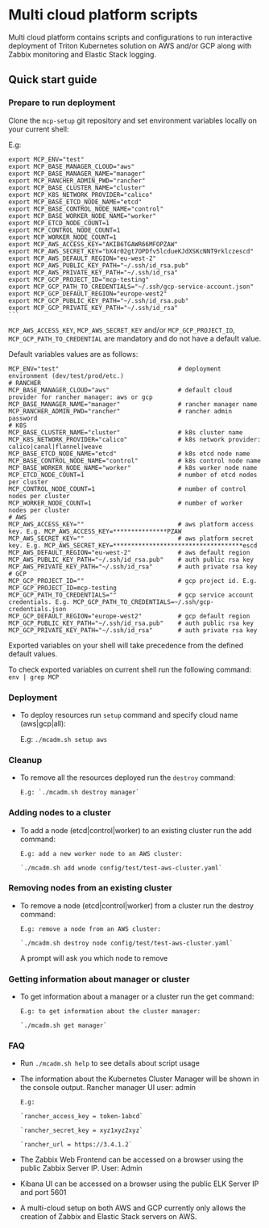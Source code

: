 # Multi cloud platform scripts

Multi cloud platform contains scripts and configurations to run interactive deployment of Triton Kubernetes solution on AWS and/or GCP along with Zabbix monitoring and Elastic Stack logging.

## Quick start guide

### Prepare to run deployment

Clone the `mcp-setup` git repository and set environment variables locally on your current shell:

   E.g:
   
    export MCP_ENV="test"
    export MCP_BASE_MANAGER_CLOUD="aws"
    export MCP_BASE_MANAGER_NAME="manager"
    export MCP_RANCHER_ADMIN_PWD="rancher"
    export MCP_BASE_CLUSTER_NAME="cluster"
    export MCP_K8S_NETWORK_PROVIDER="calico"
    export MCP_BASE_ETCD_NODE_NAME="etcd"
    export MCP_BASE_CONTROL_NODE_NAME="control"
    export MCP_BASE_WORKER_NODE_NAME="worker"
    export MCP_ETCD_NODE_COUNT=1
    export MCP_CONTROL_NODE_COUNT=1
    export MCP_WORKER_NODE_COUNT=1
    export MCP_AWS_ACCESS_KEY="AKIB6TGAWR66MFOPZAW"
    export MCP_AWS_SECRET_KEY="bX4r02gt7OPDfv5lcdueKJdXSKcNNT9rklczescd"
    export MCP_AWS_DEFAULT_REGION="eu-west-2"
    export MCP_AWS_PUBLIC_KEY_PATH="~/.ssh/id_rsa.pub"
    export MCP_AWS_PRIVATE_KEY_PATH="~/.ssh/id_rsa"
    export MCP_GCP_PROJECT_ID="mcp-testing"
    export MCP_GCP_PATH_TO_CREDENTIALS="~/.ssh/gcp-service-account.json"
    export MCP_GCP_DEFAULT_REGION="europe-west2"
    export MCP_GCP_PUBLIC_KEY_PATH="~/.ssh/id_rsa.pub"
    export MCP_GCP_PRIVATE_KEY_PATH="~/.ssh/id_rsa"
    ```

`MCP_AWS_ACCESS_KEY`, `MCP_AWS_SECRET_KEY` and/or `MCP_GCP_PROJECT_ID`, `MCP_GCP_PATH_TO_CREDENTIAL` are mandatory and do not have a default value.

Default variables values are as follows:

    MCP_ENV="test"                                 # deployment environment (dev/test/prod/etc.)
    # RANCHER
    MCP_BASE_MANAGER_CLOUD="aws"                   # default cloud provider for rancher manager: aws or gcp
    MCP_BASE_MANAGER_NAME="manager"                # rancher manager name
    MCP_RANCHER_ADMIN_PWD="rancher"                # rancher admin password
    # K8S
    MCP_BASE_CLUSTER_NAME="cluster"                # k8s cluster name
    MCP_K8S_NETWORK_PROVIDER="calico"              # k8s network provider: calico|canal|flannel|weave
    MCP_BASE_ETCD_NODE_NAME="etcd"                 # k8s etcd node name
    MCP_BASE_CONTROL_NODE_NAME="control"           # k8s control node name
    MCP_BASE_WORKER_NODE_NAME="worker"             # k8s worker node name
    MCP_ETCD_NODE_COUNT=1                          # number of etcd nodes per cluster
    MCP_CONTROL_NODE_COUNT=1                       # number of control nodes per cluster
    MCP_WORKER_NODE_COUNT=1                        # number of worker nodes per cluster
    # AWS
    MCP_AWS_ACCESS_KEY=""                          # aws platform access key. E.g. MCP_AWS_ACCESS_KEY=***************PZAW
    MCP_AWS_SECRET_KEY=""                          # aws platform secret key. E.g. MCP_AWS_SECRET_KEY=************************************escd
    MCP_AWS_DEFAULT_REGION="eu-west-2"             # aws default region
    MCP_AWS_PUBLIC_KEY_PATH="~/.ssh/id_rsa.pub"    # auth public rsa key
    MCP_AWS_PRIVATE_KEY_PATH="~/.ssh/id_rsa"       # auth private rsa key
    # GCP
    MCP_GCP_PROJECT_ID=""                          # gcp project id. E.g. MCP_GCP_PROJECT_ID=mcp-testing
    MCP_GCP_PATH_TO_CREDENTIALS=""                 # gcp service account credentials. E.g. MCP_GCP_PATH_TO_CREDENTIALS=~/.ssh/gcp-credentials.json
    MCP_GCP_DEFAULT_REGION="europe-west2"          # gcp default region
    MCP_GCP_PUBLIC_KEY_PATH="~/.ssh/id_rsa.pub"    # auth public rsa key
    MCP_GCP_PRIVATE_KEY_PATH="~/.ssh/id_rsa"       # auth private rsa key
    

Exported variables on your shell will take precedence from the defined default values. 


To check exported variables on current shell run the following command: `env | grep MCP`

    
### Deployment

- To deploy resources run `setup` command and specify cloud name (aws|gcp|all):

    
     E.g: `./mcadm.sh setup aws`

### Cleanup

- To remove all the resources deployed run the `destroy` command:

      E.g: `./mcadm.sh destroy manager`

### Adding nodes to a cluster 

- To add a node (etcd|control|worker) to an existing cluster run the add command:

      E.g: add a new worker node to an AWS cluster:
        
      `./mcadm.sh add wnode config/test/test-aws-cluster.yaml`

### Removing nodes from an existing cluster 

- To remove a node (etcd|control|worker) from a cluster run the destroy command:

      E.g: remove a node from an AWS cluster:
        
      `./mcadm.sh destroy node config/test/test-aws-cluster.yaml`
      
      
     A prompt will ask you which node to remove 
  
### Getting information about manager or cluster 

- To get information about a manager or a cluster run the get command:

      E.g: to get information about the cluster manager:
    
      `./mcadm.sh get manager`
    
### FAQ

- Run `./mcadm.sh help` to see details about script usage


- The information about the Kubernetes Cluster Manager will be shown in the console output. Rancher manager UI user: admin
      
      E.g:
    
      `rancher_access_key = token-1abcd`

      `rancher_secret_key = xyz1xyz2xyz`
      
      `rancher_url = https://3.4.1.2`
        


- The Zabbix Web Frontend can be accessed on a browser using the public Zabbix Server IP. User: Admin


- Kibana UI can be accessed on a browser using the public ELK Server IP and port 5601


- A multi-cloud setup on both AWS and GCP currently only allows the creation of Zabbix and Elastic Stack servers on AWS. 

